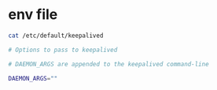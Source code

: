 # env file

```bash
cat /etc/default/keepalived

# Options to pass to keepalived

# DAEMON_ARGS are appended to the keepalived command-line

DAEMON_ARGS=""
```
